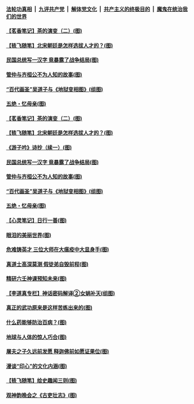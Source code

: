 

####  [法轮功真相](../../../../basic/blob/master/README.md?t=05101931) &nbsp;|&nbsp; [九评共产党](../../../../9ping.md/blob/master/README.md?t=05101931) &nbsp;|&nbsp; [解体党文化](../../../../jtdwh.md/blob/master/README.md?t=05101931)  &nbsp;|&nbsp; [共产主义的终极目的](../../../../gczydzjmd.md/blob/master/README.md?t=05101931) &nbsp;|&nbsp; [魔鬼在统治我们的世界](../../../../mgztzwmdsj.md/blob/master/README.md?t=05101931) 

#### [【茗香笔记】茶的演变（二）(图)](../pages/p7/932565.md?t=05101931) 

#### [【轶飞随笔】北宋朝廷是怎样选拔人才的？(图)](../pages/p7/932155.md?t=05101931) 

#### [民国总统写一汉字 竟暴露了战争结局(图)](../pages/p7/932590.md?t=05101931) 

#### [管仲与齐桓公不为人知的故事(图)](../pages/p7/932513.md?t=05101931) 

#### [“百代画圣”吴道子与《地狱变相图》(组图)](../pages/p7/931511.md?t=05101931) 

#### [五绝・忆母亲(图)](../pages/p7/932641.md?t=05101931) 

#### [【茗香笔记】茶的演变（二）(图)](../pages/p7/932565.md?t=05101931) 

#### [【轶飞随笔】北宋朝廷是怎样选拔人才的？(图)](../pages/p7/932155.md?t=05101931) 

#### [《游子吟》诗抄（续一）(图)](../pages/p7/932524.md?t=05101931) 

#### [民国总统写一汉字 竟暴露了战争结局(图)](../pages/p7/932590.md?t=05101931) 

#### [管仲与齐桓公不为人知的故事(图)](../pages/p7/932513.md?t=05101931) 

#### [“百代画圣”吴道子与《地狱变相图》(组图)](../pages/p7/931511.md?t=05101931) 

#### [五绝・忆母亲(图)](../pages/p7/932641.md?t=05101931) 

#### [【心灵笔记】日行一善(图)](../pages/p7/932383.md?t=05101931) 

#### [眼泪的美丽世界(图)](../pages/p7/932172.md?t=05101931) 

#### [危难铸英才 三位大师在大瘟疫中大显身手(图)](../pages/p7/932385.md?t=05101931) 

#### [真道士高深莫测 假徒弟自毁前程(图)](../pages/p7/932140.md?t=05101931) 

#### [精研六壬神课预知未来(图)](../pages/p7/932170.md?t=05101931) 

#### [【李道真专栏】神话密码解译②女娲补天(组图)](../pages/p7/931860.md?t=05101931) 

#### [真正的武功原来是这样苦练出来的(图)](../pages/p7/932304.md?t=05101931) 

#### [什么药能够防治百病？(图)](../pages/p7/932193.md?t=05101931) 

#### [地球与人体的惊人巧合(图)](../pages/p7/932139.md?t=05101931) 

#### [屠夫之子久远前发愿 释迦佛前如愿证果位(图)](../pages/p7/932129.md?t=05101931) 

#### [漫谈“印心”的文化内涵(图)](../pages/p7/931849.md?t=05101931) 

#### [【轶飞随笔】绘史趣闻三则(图)](../pages/p7/931850.md?t=05101931) 

#### [观神韵晚会之《古吏壮志》(图)](../pages/p7/929040.md?t=05101931) 

